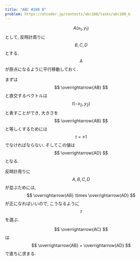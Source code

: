 ```yaml
---
title: "ABC #108 B"
problem: https://atcoder.jp/contests/abc108/tasks/abc108_b
---
```

$$ A(x_1, y_1) $$ として, 反時計周りに $$ B, C, D $$ とする. $$ A $$ が原点になるように平行移動しておく.

まずは $$ \overrightarrow{AB} $$ と直交するベクトルは $$ t(-x_2, y_2) $$ と表すことができ, 大きさを $$ \overrightarrow{AB} $$ と等しくするためには $$ t = \pm 1 $$ でなければならない. そしてこの値は $$ \overrightarrow{AD} $$ となる.

反時計周りに $$ A, B, C, D $$ が並ぶためには, $$ \overrightarrow{AB} \times \overrightarrow{AD} $$ が正になればいいので, こうなるように $$ t $$ を選ぶ.

$$ \overrightarrow{AC} $$ は $$ \overrightarrow{AB} + \overrightarrow{AD} $$ で直ちに求まる.
